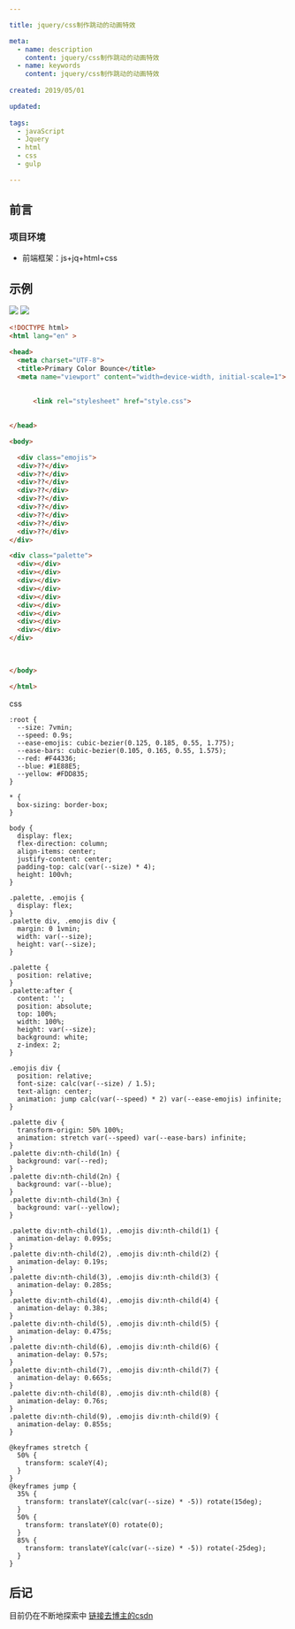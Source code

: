 ```yaml
---

title: jquery/css制作跳动的动画特效

meta:
  - name: description
    content: jquery/css制作跳动的动画特效
  - name: keywords
	content: jquery/css制作跳动的动画特效
	
created: 2019/05/01

updated: 
 
tags:
  - javaScript
  - Jquery
  - html
  - css
  - gulp

---
```


## 前言

### 项目环境
- 前端框架：js+jq+html+css

## 示例

<img src="https://img-blog.csdnimg.cn/20190118131839294.png?x-oss-process=image/watermark,type_ZmFuZ3poZW5naGVpdGk,shadow_10,text_aHR0cHM6Ly9ibG9nLmNzZG4ubmV0L21sb25seQ==,size_16,color_FFFFFF,t_70">
<img src="https://img-blog.csdnimg.cn/20190118131940179.png?x-oss-process=image/watermark,type_ZmFuZ3poZW5naGVpdGk,shadow_10,text_aHR0cHM6Ly9ibG9nLmNzZG4ubmV0L21sb25seQ==,size_16,color_FFFFFF,t_70"/>





```html
<!DOCTYPE html>
<html lang="en" >

<head>
  <meta charset="UTF-8">
  <title>Primary Color Bounce</title>
  <meta name="viewport" content="width=device-width, initial-scale=1">
  
  
      <link rel="stylesheet" href="style.css">

  
</head>

<body>

  <div class="emojis">
  <div>??</div>
  <div>??</div>
  <div>??</div>
  <div>??</div>
  <div>??</div>
  <div>??</div>
  <div>??</div>
  <div>??</div>
  <div>??</div>
</div>

<div class="palette">
  <div></div>
  <div></div>
  <div></div>
  <div></div>
  <div></div>
  <div></div>
  <div></div>
  <div></div>
  <div></div>
</div>
  
  

</body>

</html>

```
css
```
:root {
  --size: 7vmin;
  --speed: 0.9s;
  --ease-emojis: cubic-bezier(0.125, 0.185, 0.55, 1.775);
  --ease-bars: cubic-bezier(0.105, 0.165, 0.55, 1.575);
  --red: #F44336;
  --blue: #1E88E5;
  --yellow: #FDD835;
}

* {
  box-sizing: border-box;
}

body {
  display: flex;
  flex-direction: column;
  align-items: center;
  justify-content: center;
  padding-top: calc(var(--size) * 4);
  height: 100vh;
}

.palette, .emojis {
  display: flex;
}
.palette div, .emojis div {
  margin: 0 1vmin;
  width: var(--size);
  height: var(--size);
}

.palette {
  position: relative;
}
.palette:after {
  content: '';
  position: absolute;
  top: 100%;
  width: 100%;
  height: var(--size);
  background: white;
  z-index: 2;
}

.emojis div {
  position: relative;
  font-size: calc(var(--size) / 1.5);
  text-align: center;
  animation: jump calc(var(--speed) * 2) var(--ease-emojis) infinite;
}

.palette div {
  transform-origin: 50% 100%;
  animation: stretch var(--speed) var(--ease-bars) infinite;
}
.palette div:nth-child(1n) {
  background: var(--red);
}
.palette div:nth-child(2n) {
  background: var(--blue);
}
.palette div:nth-child(3n) {
  background: var(--yellow);
}

.palette div:nth-child(1), .emojis div:nth-child(1) {
  animation-delay: 0.095s;
}
.palette div:nth-child(2), .emojis div:nth-child(2) {
  animation-delay: 0.19s;
}
.palette div:nth-child(3), .emojis div:nth-child(3) {
  animation-delay: 0.285s;
}
.palette div:nth-child(4), .emojis div:nth-child(4) {
  animation-delay: 0.38s;
}
.palette div:nth-child(5), .emojis div:nth-child(5) {
  animation-delay: 0.475s;
}
.palette div:nth-child(6), .emojis div:nth-child(6) {
  animation-delay: 0.57s;
}
.palette div:nth-child(7), .emojis div:nth-child(7) {
  animation-delay: 0.665s;
}
.palette div:nth-child(8), .emojis div:nth-child(8) {
  animation-delay: 0.76s;
}
.palette div:nth-child(9), .emojis div:nth-child(9) {
  animation-delay: 0.855s;
}

@keyframes stretch {
  50% {
    transform: scaleY(4);
  }
}
@keyframes jump {
  35% {
    transform: translateY(calc(var(--size) * -5)) rotate(15deg);
  }
  50% {
    transform: translateY(0) rotate(0);
  }
  85% {
    transform: translateY(calc(var(--size) * -5)) rotate(-25deg);
  }
}

```


## 后记
目前仍在不断地探索中
[链接去博主的csdn](https://blog.csdn.net/mlonly)              


